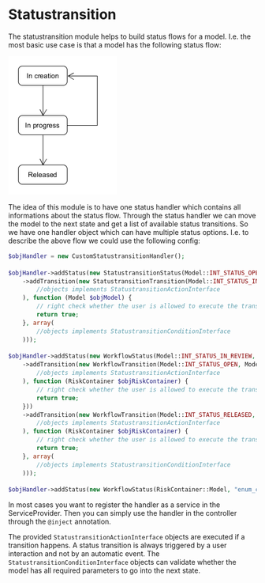
# Statustransition

The statustransition module helps to build status flows for a model. I.e. the most
basic use case is that a model has the following status flow:

![status_flow]

The idea of this module is to have one status handler which contains all informations
about the status flow. Through the status handler we can move the model to the next
state and get a list of available status transitions. So we have one handler object
which can have multiple status options. I.e. to describe the above flow we could use
the following config:

```php
$objHandler = new CustomStatustransitionHandler();

$objHandler->addStatus(new StatustransitionStatus(Model::INT_STATUS_OPEN, "enum_container_status_0", "icon_flag_red"))
    ->addTransition(new StatustransitionTransition(Model::INT_STATUS_IN_REVIEW, Model::STR_STATUS_KEY_OPEN_TO_REVIEW, "enum_container_status_transition_".Model::STR_STATUS_KEY_OPEN_TO_REVIEW, array(
        //objects implements StatustransitionActionInterface
    ), function (Model $objModel) {
        // right check whether the user is allowed to execute the transition
        return true;
    }, array(
        //objects implements StatustransitionConditionInterface
    )));

$objHandler->addStatus(new WorkflowStatus(Model::INT_STATUS_IN_REVIEW, "enum_container_status_2", "icon_flag_yellow"))
    ->addTransition(new WorkflowTransition(Model::INT_STATUS_OPEN, Model::STR_STATUS_KEY_REVIEW_TO_OPEN, "enum_container_status_transition_".Model::STR_STATUS_KEY_REVIEW_TO_OPEN, array(
        //objects implements StatustransitionActionInterface
    ), function (RiskContainer $objRiskContainer) {
        // right check whether the user is allowed to execute the transition
        return true;
    }))
    ->addTransition(new WorkflowTransition(Model::INT_STATUS_RELEASED, Model::STR_STATUS_KEY_REVIEW_TO_RELEASED, "enum_container_status_transition_".Model::STR_STATUS_KEY_REVIEW_TO_RELEASED, array(
        //objects implements StatustransitionActionInterface
    ), function (RiskContainer $objRiskContainer) {
        // right check whether the user is allowed to execute the transition
        return true;
    }, array(
        //objects implements StatustransitionConditionInterface
    )));

$objHandler->addStatus(new WorkflowStatus(RiskContainer::Model, "enum_container_status_1", "icon_flag_green"));
```

In most cases you want to register the handler as a service in the ServiceProvider. Then you
can simply use the handler in the controller through the `@inject` annotation.

The provided `StatustransitionActionInterface` objects are executed if a transition happens.
A status transition is always triggered by a user interaction and not by an automatic event.
The `StatustransitionConditionInterface` objects can validate whether the model has all
required parameters to go into the next state.

[status_flow]: ./status_flow.png



